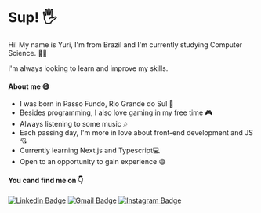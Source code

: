 # Sup! 🖐

Hi! My name is Yuri, I'm from Brazil and I'm currently studying Computer Science. 👨‍💻

I'm always looking to learn and improve my skills.
#### About me 😄
- I was born in Passo Fundo, Rio Grande do Sul 👶
- Besides programming, I also love gaming in my free time 🎮
- Always listening to some music 🎶
- Each passing day, I'm more in love about front-end development and JS 💘
- Currently learning Next.js and Typescript💻
- Open to an opportunity to gain experience 😅
#### You cand find me on 👇
[![Linkedin Badge](https://img.shields.io/badge/-Linkedin-blue?style=flat-square&logo=Linkedin&logoColor=white&link=https://https://www.linkedin.com/in/yuri-nicolas-raiter/)](https://www.linkedin.com/in/yuri-nicolas-raiter/)   [![Gmail Badge](https://img.shields.io/badge/-yurinraiter@gmail.com-BB001B?style=flat-square&logo=Gmail&logoColor=white&link=mailto:yurinraiter@gmail.com)](mailto:yurinraiter@gmail.com)   [![Instagram Badge](https://img.shields.io/badge/-Instagram-C13584?style=flat-square&logo=Instagram&logoColor=white&link=https://www.instagram.com/yurinraiter)](https://www.instagram.com/yurinraiter/)
